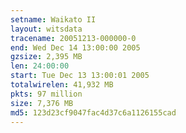 ```yaml
---
setname: Waikato II
layout: witsdata
tracename: 20051213-000000-0
end: Wed Dec 14 13:00:00 2005
gzsize: 2,395 MB
len: 24:00:00
start: Tue Dec 13 13:00:01 2005
totalwirelen: 41,932 MB
pkts: 97 million
size: 7,376 MB
md5: 123d23cf9047fac4d37c6a1126155cad
---
```

